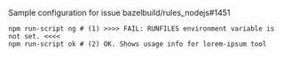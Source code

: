 Sample configuration for issue bazelbuild/rules_nodejs#1451

```shell
npm run-script ng # (1) >>>> FAIL: RUNFILES environment variable is not set. <<<<
npm run-script ok # (2) OK. Shows usage info for lorem-ipsum tool
```